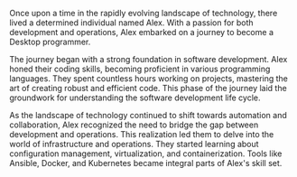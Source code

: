 Once upon a time in the rapidly evolving landscape of technology, there lived a determined individual named Alex. With a passion for both development and operations, Alex embarked on a journey to become a Desktop programmer.

The journey began with a strong foundation in software development. Alex honed their coding skills, becoming proficient in various programming languages. They spent countless hours working on projects, mastering the art of creating robust and efficient code. This phase of the journey laid the groundwork for understanding the software development life cycle.

As the landscape of technology continued to shift towards automation and collaboration, Alex recognized the need to bridge the gap between development and operations. This realization led them to delve into the world of infrastructure and operations. They started learning about configuration management, virtualization, and containerization. Tools like Ansible, Docker, and Kubernetes became integral parts of Alex's skill set.
